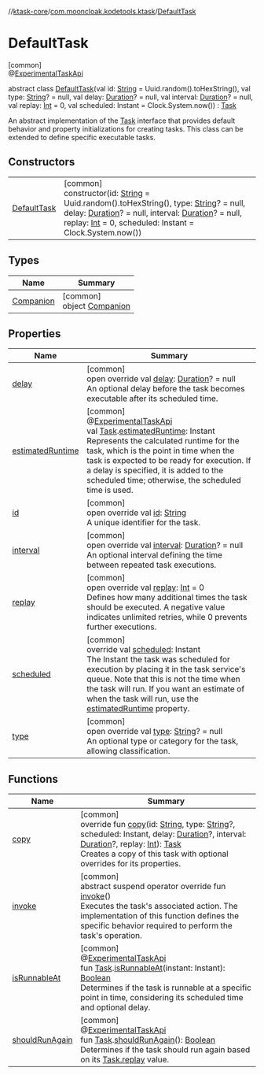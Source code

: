 //[ktask-core](../../../index.md)/[com.mooncloak.kodetools.ktask](../index.md)/[DefaultTask](index.md)

# DefaultTask

[common]\
@[ExperimentalTaskApi](../-experimental-task-api/index.md)

abstract class [DefaultTask](index.md)(val id: [String](https://kotlinlang.org/api/core/kotlin-stdlib/kotlin/-string/index.html) = Uuid.random().toHexString(), val type: [String](https://kotlinlang.org/api/core/kotlin-stdlib/kotlin/-string/index.html)? = null, val delay: [Duration](https://kotlinlang.org/api/core/kotlin-stdlib/kotlin.time/-duration/index.html)? = null, val interval: [Duration](https://kotlinlang.org/api/core/kotlin-stdlib/kotlin.time/-duration/index.html)? = null, val replay: [Int](https://kotlinlang.org/api/core/kotlin-stdlib/kotlin/-int/index.html) = 0, val scheduled: Instant = Clock.System.now()) : [Task](../-task/index.md)

An abstract implementation of the [Task](../-task/index.md) interface that provides default behavior and property initializations for creating tasks. This class can be extended to define specific executable tasks.

## Constructors

| | |
|---|---|
| [DefaultTask](-default-task.md) | [common]<br>constructor(id: [String](https://kotlinlang.org/api/core/kotlin-stdlib/kotlin/-string/index.html) = Uuid.random().toHexString(), type: [String](https://kotlinlang.org/api/core/kotlin-stdlib/kotlin/-string/index.html)? = null, delay: [Duration](https://kotlinlang.org/api/core/kotlin-stdlib/kotlin.time/-duration/index.html)? = null, interval: [Duration](https://kotlinlang.org/api/core/kotlin-stdlib/kotlin.time/-duration/index.html)? = null, replay: [Int](https://kotlinlang.org/api/core/kotlin-stdlib/kotlin/-int/index.html) = 0, scheduled: Instant = Clock.System.now()) |

## Types

| Name | Summary |
|---|---|
| [Companion](-companion/index.md) | [common]<br>object [Companion](-companion/index.md) |

## Properties

| Name | Summary |
|---|---|
| [delay](delay.md) | [common]<br>open override val [delay](delay.md): [Duration](https://kotlinlang.org/api/core/kotlin-stdlib/kotlin.time/-duration/index.html)? = null<br>An optional delay before the task becomes executable after its scheduled time. |
| [estimatedRuntime](../estimated-runtime.md) | [common]<br>@[ExperimentalTaskApi](../-experimental-task-api/index.md)<br>val [Task](../-task/index.md).[estimatedRuntime](../estimated-runtime.md): Instant<br>Represents the calculated runtime for the task, which is the point in time when the task is expected to be ready for execution. If a delay is specified, it is added to the scheduled time; otherwise, the scheduled time is used. |
| [id](id.md) | [common]<br>open override val [id](id.md): [String](https://kotlinlang.org/api/core/kotlin-stdlib/kotlin/-string/index.html)<br>A unique identifier for the task. |
| [interval](interval.md) | [common]<br>open override val [interval](interval.md): [Duration](https://kotlinlang.org/api/core/kotlin-stdlib/kotlin.time/-duration/index.html)? = null<br>An optional interval defining the time between repeated task executions. |
| [replay](replay.md) | [common]<br>open override val [replay](replay.md): [Int](https://kotlinlang.org/api/core/kotlin-stdlib/kotlin/-int/index.html) = 0<br>Defines how many additional times the task should be executed. A negative value indicates unlimited retries, while 0 prevents further executions. |
| [scheduled](scheduled.md) | [common]<br>override val [scheduled](scheduled.md): Instant<br>The Instant the task was scheduled for execution by placing it in the task service's queue. Note that this is not the time when the task will run. If you want an estimate of when the task will run, use the [estimatedRuntime](../estimated-runtime.md) property. |
| [type](type.md) | [common]<br>open override val [type](type.md): [String](https://kotlinlang.org/api/core/kotlin-stdlib/kotlin/-string/index.html)? = null<br>An optional type or category for the task, allowing classification. |

## Functions

| Name | Summary |
|---|---|
| [copy](copy.md) | [common]<br>override fun [copy](copy.md)(id: [String](https://kotlinlang.org/api/core/kotlin-stdlib/kotlin/-string/index.html), type: [String](https://kotlinlang.org/api/core/kotlin-stdlib/kotlin/-string/index.html)?, scheduled: Instant, delay: [Duration](https://kotlinlang.org/api/core/kotlin-stdlib/kotlin.time/-duration/index.html)?, interval: [Duration](https://kotlinlang.org/api/core/kotlin-stdlib/kotlin.time/-duration/index.html)?, replay: [Int](https://kotlinlang.org/api/core/kotlin-stdlib/kotlin/-int/index.html)): [Task](../-task/index.md)<br>Creates a copy of this task with optional overrides for its properties. |
| [invoke](invoke.md) | [common]<br>abstract suspend operator override fun [invoke](invoke.md)()<br>Executes the task's associated action. The implementation of this function defines the specific behavior required to perform the task's operation. |
| [isRunnableAt](../is-runnable-at.md) | [common]<br>@[ExperimentalTaskApi](../-experimental-task-api/index.md)<br>fun [Task](../-task/index.md).[isRunnableAt](../is-runnable-at.md)(instant: Instant): [Boolean](https://kotlinlang.org/api/core/kotlin-stdlib/kotlin/-boolean/index.html)<br>Determines if the task is runnable at a specific point in time, considering its scheduled time and optional delay. |
| [shouldRunAgain](../should-run-again.md) | [common]<br>@[ExperimentalTaskApi](../-experimental-task-api/index.md)<br>fun [Task](../-task/index.md).[shouldRunAgain](../should-run-again.md)(): [Boolean](https://kotlinlang.org/api/core/kotlin-stdlib/kotlin/-boolean/index.html)<br>Determines if the task should run again based on its [Task.replay](../-task/replay.md) value. |
